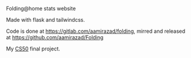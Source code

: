 Folding@home stats website

Made with flask and tailwindcss.

Code is done at https://gitlab.com/aamirazad/folding, mirred and released at https://github.com/aamirazad/Folding

My [CS50](https://pll.harvard.edu/course/cs50-introduction-computer-science) final project.